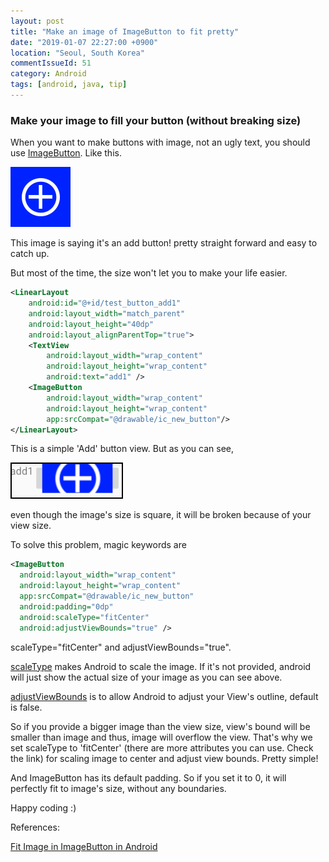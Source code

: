 ```yaml
---
layout: post
title: "Make an image of ImageButton to fit pretty"
date: "2019-01-07 22:27:00 +0900"
location: "Seoul, South Korea"
commentIssueId: 51
category: Android
tags: [android, java, tip]
---
```


<h3>Make your image to fill your button (without breaking size)</h3>

When you want to make buttons with image, not an ugly text, you should use [ImageButton](https://developer.android.com/reference/android/widget/ImageButton). Like this.

![](/images/make-an-image-of-imagebutton-to-fit-pretty-0.PNG)

This image is saying it's an add button! pretty straight forward and easy to catch up.

But most of the time, the size won't let you to make your life easier.

```xml
<LinearLayout
    android:id="@+id/test_button_add1"
    android:layout_width="match_parent"
    android:layout_height="40dp"
    android:layout_alignParentTop="true">
    <TextView
        android:layout_width="wrap_content"
        android:layout_height="wrap_content"
        android:text="add1" />
    <ImageButton
        android:layout_width="wrap_content"
        android:layout_height="wrap_content"
        app:srcCompat="@drawable/ic_new_button"/>
</LinearLayout>
```

This is a simple 'Add' button view. But as you can see,

![](/images/make-an-image-of-imagebutton-to-fit-pretty-1.PNG)

even though the image's size is square, it will be broken because of your view size.

To solve this problem, magic keywords are

```xml    
<ImageButton
  android:layout_width="wrap_content"
  android:layout_height="wrap_content"
  app:srcCompat="@drawable/ic_new_button"
  android:padding="0dp"
  android:scaleType="fitCenter"
  android:adjustViewBounds="true" />
```

scaleType="fitCenter" and adjustViewBounds="true".

[scaleType](https://developer.android.com/reference/android/widget/ImageView.ScaleType) makes Android to scale the image. If it's not provided, android will just show the actual size of your image as you can see above.

[adjustViewBounds](https://developer.android.com/reference/android/widget/ImageView#attr_android:adjustViewBounds) is to allow Android to adjust your View's outline, default is false.

So if you provide a bigger image than the view size, view's bound will be smaller than image and thus, image will overflow the view. That's why we set scaleType to 'fitCenter' (there are more attributes you can use. Check the link) for scaling image to center and adjust view bounds. Pretty simple!

And ImageButton has its default padding. So if you set it to 0, it will perfectly fit to image's size, without any boundaries.

Happy coding :)

References:

[Fit Image in ImageButton in Android](https://stackoverflow.com/questions/15116393/fit-image-in-imagebutton-in-android/15117536#15117536)
